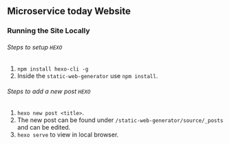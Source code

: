 ## Microservice today Website

### Running the Site Locally

###### Steps to setup `HEXO` 
1. ```npm install hexo-cli -g```
2. Inside the `static-web-generator` use ``` npm install ```.

###### Steps to add a new post `HEXO` 
1. ``` hexo new post <title> ```.
2. The new post can be found under ```/static-web-generator/source/_posts``` and can be edited.
3. ``` hexo serve ``` to view in local browser.
